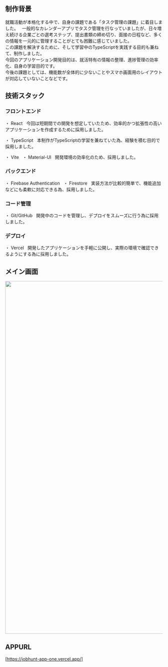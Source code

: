 ## 制作背景  

就職活動が本格化する中で、自身の課題である「タスク管理の課題」に着目しました。  
一般的なカレンダーアプリでタスク管理を行なっていましたが、日々増え続ける企業ごとの選考ステップ、提出書類の締め切り、面接の日程など、多くの情報を一元的に管理することがとても困難に感じていました。  
この課題を解決するために、そして学習中のTypeScriptを実践する目的も兼ねて、制作しました。  
今回のアプリケーション開発目的は、就活特有の情報の整理、進捗管理の効率化、自身の学習目的です。  
今後の課題としては、機能数が全体的に少ないことやスマホ画面用のレイアウトが対応していないことなどです。  

## 技術スタック

### フロントエンド
・ React  
今回は短期間での開発を想定していたため、効率的かつ拡張性の高いアプリケーションを作成するために採用しました。  

・ TypeScript  
本制作がTypeScriptの学習を兼ねていた為、経験を積む目的で採用しました。

・ Vite  
・ Material-UI  
開発環境の効率化のため、採用しました。

### バックエンド
・ Firebase Authentication  
・ Firestore  
実装方法が比較的簡単で、機能追加などにも柔軟に対応できる為、採用しました。

### コード管理
・ Git/GitHub  
開発中のコードを管理し、デプロイをスムーズに行う為に採用しました。

### デプロイ
・ Vercel  
開発したアプリケーションを手軽に公開し、実際の環境で確認できるようにする為に採用しました。  

## メイン画面
<img width="1125" src="https://github.com/user-attachments/assets/09c46f5e-709d-4b26-a932-fc765ba0ced9" />

## APPURL
[https://jobhunt-app-one.vercel.app/]
